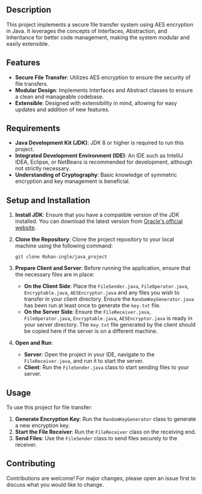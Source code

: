 ## Description

This project implements a secure file transfer system using AES encryption in Java. It leverages the concepts of Interfaces, Abstraction, and Inheritance for better code management, making the system modular and easily extensible.

## Features

- **Secure File Transfer**: Utilizes AES encryption to ensure the security of file transfers.
- **Modular Design**: Implements Interfaces and Abstract classes to ensure a clean and manageable codebase.
- **Extensible**: Designed with extensibility in mind, allowing for easy updates and addition of new features.

## Requirements

- **Java Development Kit (JDK)**: JDK 8 or higher is required to run this project.
- **Integrated Development Environment (IDE)**: An IDE such as IntelliJ IDEA, Eclipse, or NetBeans is recommended for development, although not strictly necessary.
- **Understanding of Cryptography**: Basic knowledge of symmetric encryption and key management is beneficial.

## Setup and Installation

1. **Install JDK**: Ensure that you have a compatible version of the JDK installed. You can download the latest version from [Oracle's official website](https://www.oracle.com/java/technologies/downloads/).

2. **Clone the Repository**: Clone the project repository to your local machine using the following command:
    ```
    git clone Rohan-ingle/java_project
    ```

3. **Prepare Client and Server**: Before running the application, ensure that the necessary files are in place:
    - **On the Client Side**: Place the `FileSender.java`, `FileOperator.java`, `Encryptable.java`, `AESEncryptor.java` and any files you wish to transfer in your client directory. Ensure the `RandomKeyGenerator.java` has been run at least once to generate the `key.txt` file.
    - **On the Server Side**: Ensure the `FileReceiver.java`, `FileOperator.java`, `Encryptable.java`, `AESEncryptor.java`  is ready in your server directory. The `key.txt` file generated by the client should be copied here if the server is on a different machine.

4. **Open and Run**: 
    - **Server**: Open the project in your IDE, navigate to the `FileReceiver.java`, and run it to start the server.
    - **Client**: Run the `FileSender.java` class to start sending files to your server.

## Usage

To use this project for file transfer:

1. **Generate Encryption Key**: Run the `RandomKeyGenerator` class to generate a new encryption key.
2. **Start the File Receiver**: Run the `FileReceiver` class on the receiving end.
3. **Send Files**: Use the `FileSender` class to send files securely to the receiver.

## Contributing

Contributions are welcome! For major changes, please open an issue first to discuss what you would like to change.